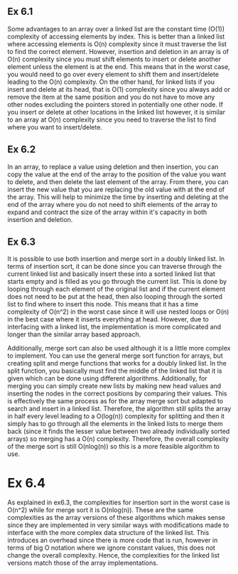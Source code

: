 ## Ex 6.1
Some advantages to an array over a linked list are the constant time (O(1)) complexity of accessing elements by index.
 This is better than a linked list where accessing elements is O(n) complexity since it must traverse the list to find the correct element.
  However, insertion and deletion in an array is of O(n) complexity since you must shift elements to insert or delete another element 
  unless the element is at the end. This means that in the worst case, you would need to go over every element to shift them and insert/delete
   leading to the O(n) complexity. On the other hand, for linked lists if you insert and delete at its head, 
   that is O(1) complexity since you always add or remove the item at the same position and you do not have to move any other nodes
    excluding the pointers stored in potentially one other node. If you insert or delete at other locations in the linked list however, 
    it is similar to an array at O(n) complexity since you need to traverse the list to find where you want to insert/delete.

## Ex 6.2
In an array, to replace a value using deletion and then insertion, you can copy the value at the end of the array to the position of the value you want to delete,
 and then delete the last element of the array. From there, you can insert the new value that you are replacing the old value with at the end of the array. 
 This will help to minimize the time by inserting and deleting at the end of the array where you do not need to shift elements of the array 
 to expand and contract the size of the array within it's capacity in both insertion and deletion.

## Ex 6.3
It is possible to use both insertion and merge sort in a doubly linked list.
 In terms of insertion sort, it can be done since you can traverse through the current linked list
  and basically insert these into a sorted linked list that starts empty and is filled as you go through the current list.
   This is done by looping through each element of the original list and if the current element does not need to be put at the head,
    then also looping through the sorted list to find where to insert this node. This means that it has a time complexity of O(n^2) in the worst case
     since it will use nested loops or O(n) in the best case where it inserts everything at head. However, due to interfacing with a linked list,
      the implementation is more complicated and longer than the similar array based approach.

Additionally, merge sort can also be used although it is a little more complex to implement.
 You can use the general merge sort function for arrays, but creating split and merge functions that works for a doubly linked list.
  In the split function, you basically must find the middle of the linked list that it is given which can be done using different algorithms. 
  Additionally, for merging you can simply create new lists by making new head values and inserting the nodes in the correct positions by comparing their values.
   This is effectively the same process as for the array merge sort but adapted to search and insert in a linked list.
    Therefore, the algorithm still splits the array in half every level leading to a O(log(n)) complexity for splitting
     and then it simply has to go through all the elements in the linked lists to merge them back
      (since it finds the lesser value between two already individually sorted arrays) so merging has a O(n) complexity.
       Therefore, the overall complexity of the merge sort is still O(nlog(n)) so this is a more feasible algorithm to use.

# Ex 6.4
As explained in ex6.3, the complexities for insertion sort in the worst case is O(n^2) while for merge sort it is O(nlog(n)).
 These are the same complexities as the array versions of these algorithms which makes sense since they are implemented in very similar ways
  with modifications made to interface with the more complex data structure of the linked list. 
  This introduces an overhead since there is more code that is run, however in terms of big O notation where we ignore constant values, 
  this does not change the overall complexity. Hence, the complexities for the linked list versions match those of the array implementations.